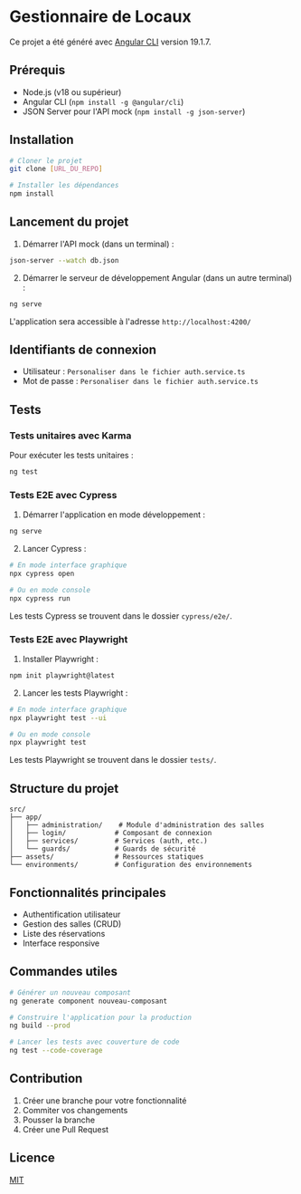 # Gestionnaire de Locaux

Ce projet a été généré avec [Angular CLI](https://github.com/angular/angular-cli) version 19.1.7.

## Prérequis

- Node.js (v18 ou supérieur)
- Angular CLI (`npm install -g @angular/cli`)
- JSON Server pour l'API mock (`npm install -g json-server`)

## Installation

```bash
# Cloner le projet
git clone [URL_DU_REPO]

# Installer les dépendances
npm install
```

## Lancement du projet

1. Démarrer l'API mock (dans un terminal) :
```bash
json-server --watch db.json
```

2. Démarrer le serveur de développement Angular (dans un autre terminal) :
```bash
ng serve
```

L'application sera accessible à l'adresse `http://localhost:4200/`

## Identifiants de connexion

- Utilisateur : `Personaliser dans le fichier auth.service.ts`
- Mot de passe : `Personaliser dans le fichier auth.service.ts`

## Tests

### Tests unitaires avec Karma

Pour exécuter les tests unitaires :
```bash
ng test
```

### Tests E2E avec Cypress

1. Démarrer l'application en mode développement :
```bash
ng serve
```

2. Lancer Cypress :
```bash
# En mode interface graphique
npx cypress open

# Ou en mode console
npx cypress run
```

Les tests Cypress se trouvent dans le dossier `cypress/e2e/`.

### Tests E2E avec Playwright

1. Installer Playwright :
```bash
npm init playwright@latest
```

2. Lancer les tests Playwright :
```bash
# En mode interface graphique
npx playwright test --ui

# Ou en mode console
npx playwright test
```

Les tests Playwright se trouvent dans le dossier `tests/`.

## Structure du projet

```
src/
├── app/
│   ├── administration/    # Module d'administration des salles
│   ├── login/            # Composant de connexion
│   ├── services/         # Services (auth, etc.)
│   └── guards/           # Guards de sécurité
├── assets/               # Ressources statiques
└── environments/         # Configuration des environnements
```

## Fonctionnalités principales

- Authentification utilisateur
- Gestion des salles (CRUD)
- Liste des réservations
- Interface responsive

## Commandes utiles

```bash
# Générer un nouveau composant
ng generate component nouveau-composant

# Construire l'application pour la production
ng build --prod

# Lancer les tests avec couverture de code
ng test --code-coverage
```

## Contribution

1. Créer une branche pour votre fonctionnalité
2. Commiter vos changements
3. Pousser la branche
4. Créer une Pull Request

## Licence

[MIT](LICENSE)
